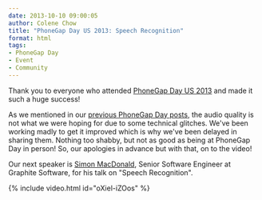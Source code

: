 ```yaml
---
date: 2013-10-10 09:00:05
author: Colene Chow
title: "PhoneGap Day US 2013: Speech Recognition"
format: html
tags:
- PhoneGap Day
- Event
- Community
---
```


Thank you to everyone who attended [PhoneGap Day US 2013](http://pgday.phonegap.com/us2013) and made it such a huge success!

As we mentioned in our [previous PhoneGap Day posts](http://phonegap.com/blog/tag/phonegap-day/), the audio quality is not what we were hoping for due to some technical glitches. We've been working madly to get it improved which is why we've been delayed in sharing them. Nothing too shabby, but not as good as being at PhoneGap Day in person! So, our apologies in advance but with that, on to the video!

Our next speaker is [Simon MacDonald](http://twitter.com/macdonst), Senior Software Engineer at Graphite Software, for his talk on "Speech Recognition".

{% include video.html id="oXiel-iZOos" %}
